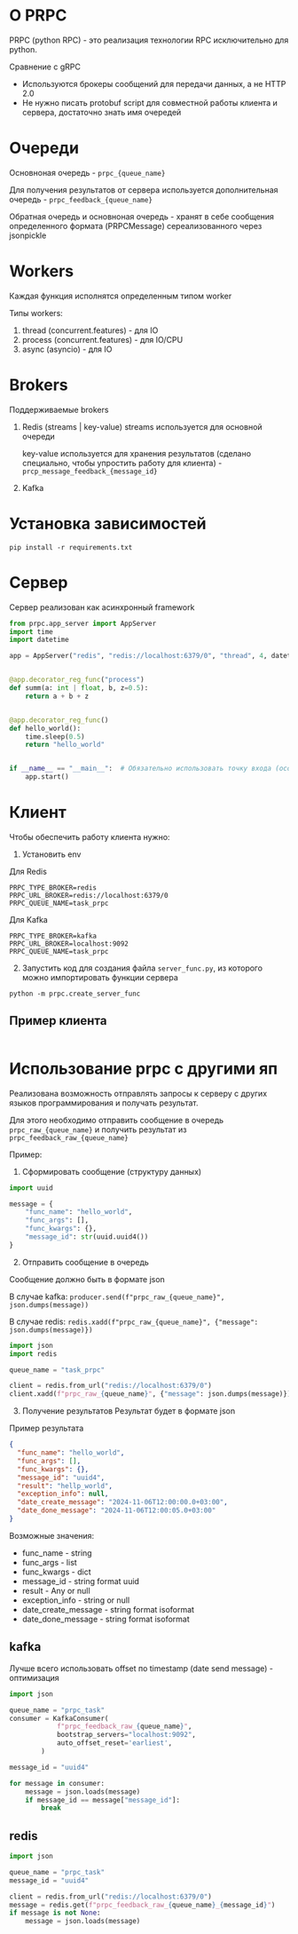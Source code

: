 # О PRPC
PRPC (python RPC) - это реализация технологии RPC исключительно для python.

Сравнение с gRPC
- Используются брокеры сообщений для передачи данных, а не HTTP 2.0
- Не нужно писать protobuf script для совместной работы клиента и сервера, достаточно знать имя очередей

# Очереди
Основноная очередь - `prpc_{queue_name}`

Для получения результатов от сервера используется дополнительная очередь - `prpc_feedback_{queue_name}`

Обратная очередь и основноная очередь - хранят в себе сообщения определенного формата (PRPCMessage) сереализованного через jsonpickle

# Workers
Каждая функция исполнятся определенным типом worker

Типы workers:
1. thread (concurrent.features) - для IO 
2. process (concurrent.features) - для IO/CPU 
3. async (asyncio) - для IO

# Brokers
Поддерживаемые brokers
1. Redis (streams | key-value)
    streams используется для основной очереди

    key-value используется для хранения результатов (сделано специально, чтобы упростить работу для клиента) - `prcp_message_feedback_{message_id}`
2. Kafka

# Установка зависимостей

```
pip install -r requirements.txt
```

# Сервер
Сервер реализован как асинхронный framework

```python
from prpc.app_server import AppServer
import time
import datetime

app = AppServer("redis", "redis://localhost:6379/0", "thread", 4, datetime.timedelta(seconds=100))


@app.decorator_reg_func("process")
def summ(a: int | float, b, z=0.5):
    return a + b + z


@app.decorator_reg_func()
def hello_world():
    time.sleep(0.5)
    return "hello_world"


if __name__ == "__main__":  # Обязательно использовать точку входа (особенно если используется worker типа `process`)
    app.start()

```

# Клиент
Чтобы обеспечить работу клиента нужно: 
1. Установить env

Для Redis
```
PRPC_TYPE_BROKER=redis
PRPC_URL_BROKER=redis://localhost:6379/0
PRPC_QUEUE_NAME=task_prpc
```
Для Kafka
```
PRPC_TYPE_BROKER=kafka
PRPC_URL_BROKER=localhost:9092
PRPC_QUEUE_NAME=task_prpc
```

2. Запустить код для создания файла `server_func.py`, из которого можно импортировать функции сервера
```
python -m prpc.create_server_func
```
## Пример клиента
```python

```

# Использование prpc c другими яп
Реализована возможность отправлять запросы к серверу с других языков программирования и получать результат.

Для этого необходимо отправить сообщение в очередь `prpc_raw_{queue_name}` и получить результат из `prpc_feedback_raw_{queue_name}`

Пример: 
1. Сформировать сообщение (структуру данных)

```python
import uuid

message = {
    "func_name": "hello_world",
    "func_args": [],
    "func_kwargs": {},
    "message_id": str(uuid.uuid4())
}
```
2. Отправить сообщение в очередь

Сообщение должно быть в формате json

В случае kafka: `producer.send(f"prpc_raw_{queue_name}", json.dumps(message))`

В случае redis: `redis.xadd(f"prpc_raw_{queue_name}", {"message": json.dumps(message)})`
```python
import json
import redis

queue_name = "task_prpc"

client = redis.from_url("redis://localhost:6379/0")
client.xadd(f"prpc_raw_{queue_name}", {"message": json.dumps(message)})
```
3. Получение результатов
Результат будет в формате json

Пример результата
```json
{
  "func_name": "hello_world",
  "func_args": [],
  "func_kwargs": {},
  "message_id": "uuid4",
  "result": "hellp_world",
  "exception_info": null,
  "date_create_message": "2024-11-06T12:00:00.0+03:00",
  "date_done_message": "2024-11-06T12:00:05.0+03:00"
}
```
Возможные значения:
- func_name - string
- func_args - list
- func_kwargs - dict
- message_id - string format uuid
- result - Any or null
- exception_info - string or null
- date_create_message - string format isoformat
- date_done_message - string format isoformat

## kafka
Лучше всего использовать offset по timestamp (date send message) - оптимизация
```python
import json

queue_name = "prpc_task"
consumer = KafkaConsumer(
            f"prpc_feedback_raw_{queue_name}",
            bootstrap_servers="localhost:9092",
            auto_offset_reset='earliest',
        )

message_id = "uuid4"

for message in consumer:
    message = json.loads(message)
    if message_id == message["message_id"]:
        break
```

## redis
```python
import json

queue_name = "prpc_task"
message_id = "uuid4"

client = redis.from_url("redis://localhost:6379/0")
message = redis.get(f"prpc_feedback_raw_{queue_name}_{message_id}")
if message is not None:
    message = json.loads(message)
```